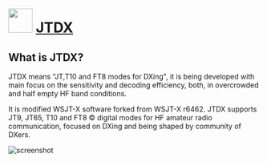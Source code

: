 ﻿# <img src="https://cdn.jsdelivr.net/gh/chtof/chocolatey-packages/automatic/jtdx/jtdx.png" width="48" height="48"/> [JTDX](https://chocolatey.org/packages/jtdx)

## What is JTDX?

JTDX means "JT,T10 and FT8 modes for DXing", it is being developed with main focus on the sensitivity and decoding efficiency, both, in overcrowded and half empty HF band conditions. 

It is modified WSJT-X software forked from WSJT-X r6462. 
JTDX supports JT9, JT65, T10 and FT8 © digital modes for HF amateur radio communication, focused on DXing and being shaped by community of DXers.

![screenshot](https://cdn.jsdelivr.net/gh/chtof/chocolatey-packages/automatic/jtdx/screenshot.png)